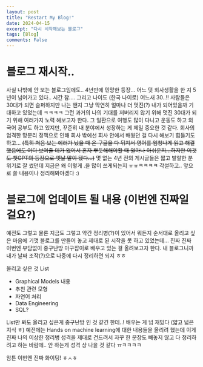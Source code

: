 ```yaml
---
layout: post
title: "Restart My Blog!"
date: 2024-04-15
excerpt: "다시 시작해보는 블로그"
tags: [Blog]
comments: False
---
```


# 블로그 재시작..
사실 나밖에 안 보는 블로그임에도.. 4년만에 민망한 등장...
어느 덧 회사생활을 한 지 5년이 넘어가고 있다.. 시간 참.... 그리고 나이도 (한국 나이로) 어느새 30..!! 
사람들은 30대가 되면 슬퍼하지만 나는 왠지 그냥 막연히 얼마나 더 멋진(?) 내가 되어있을까 기대하고 있었는데 ㅋㅋㅋㅋ 
그런 과거의 나의 기대를 저버리지 않기 위해 멋진 30대가 되기 위해 여러가지 노력 해보고자 한다.
그 일환으로 여행도 많이 다니고 운동도 하고 외국어 공부도 하고 있지만, 꾸준히 내 분야에서 성장하는 게 제일 중요한 것 같다.
회사의 엄격한 망분리 정책으로 인해 회사 밖에선 회사 안에서 배웠던 걸 다시 해보기 힘들기도 하고...
~~(특히 처음 보는 에러가 났을 때 온 구글을 다 뒤져서 영어를 엄청나게 읽고 해결했음에도 어디 보여줄 데가 없어서 혼자 뿌듯해해야할 때 얼마나 아쉬운지...하지만 이것도 챗GPT의 등장으로 옛날 말이 됐다...)~~
몇 없는 4년 전의 게시글들은 짧고 발랄한 분위기로 잘 썼던데 지금은 왜 이렇게 .을 많이 쓰게되는지 ㅠㅠㅋㅋㅋㅋ
각설하고.. 앞으로 쓸 내용이나 정리해봐야겠다 :)




# 블로그에 업데이트 될 내용 (이번엔 진짜일 걸요?)
예전도 그렇고 물론 지금도 그렇고 약간 정리병(?)이 있어서 뭐든지 순서대로 올리고 싶은 마음에 기껏 블로그를 만들어 놓고 제대로 된 시작을 못 하고 있었는데...
진짜 진짜 이번엔 부담없이 중구난방 마구잡이로 배우고 있는 걸 올려보고자 한다.
내 블로그니까 내가 날짜 조작(?)으로 나중에 다시 정리하면 되지 ㅎㅎ

올리고 싶은 것 List
* Graphical Models 내용
* 추천 관련 모형
* 자연어 처리
* Data Engineering
* SQL?

List만 봐도 올리고 싶은게 중구난방 인 것 같긴 한데..! 배우는 게 넘 재밌다 (얇고 넓은 지식 ㅎ)
예전에는 Hands on machine learning에 대한 내용들을 올리려 했는데 이게 진짜 나의 이상한 정리병 성격을 제대로 건드려서 자꾸 한 문장도 빼놓지 않고 다 정리하려고 하는 바람에.. 안 하는게 성격 상 나을 것 같다 ㅠㅋㅋㅋㅋ

암튼 이번엔 진짜 화이팅! ㅎㅅㅎ